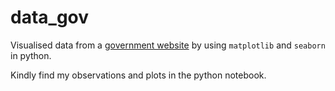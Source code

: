# data_gov

Visualised data from a [government website](https://data.gov.in/resource/district-wise-enrolment-students-school-during-2020-21)
by using `matplotlib` and `seaborn` in python.

Kindly find my observations and plots in the python notebook.
